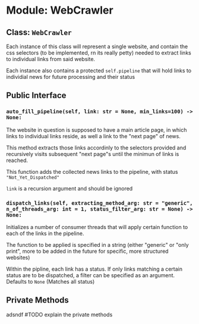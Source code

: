 # Module: **WebCrawler**

<!--class_WebCrawler-->
## Class: `WebCrawler`
Each instance of this class will represent a single website, and contain the 
css selectors (to be implemented, rn its really petty) needed to extract links 
to individual links from said website.

Each instance also contains a protected `self.pipeline` that will hold links to
individial news for future processing and their status

<!--methods-->
## Public Interface
### `auto_fill_pipeline(self, link: str = None, min_links=100) -> None:`
The website in question is supposed to have a main article page, in which links 
to individual links reside, as well a link to the "next page" of news.

This method extracts those links accordinly to the selectors provided and recursively
visits subsequent "next page"s until the minimun of links is reached.

This function adds the collected news links to the pipeline, with status `"Not_Yet_Dispatched"`

`link` is a recursion argument and should be ignored

### `dispatch_links(self, extracting_method_arg: str = "generic", n_of_threads_arg: int = 1, status_filter_arg: str = None) -> None:`
Initializes a number of consumer threads that will apply certain function 
to each of the links in the pipeline.

The function to be applied is specified in a string (either "generic" or "only print", 
more to be added in the future for specific, more structured websites)

Within the pipline, each link has a status. If only links matching a certain status
are to be dispatched, a filter can be specified as an argument. Defaults to `None` (Matches all status)

## Private Methods
adsndf #TODO explain the private methods